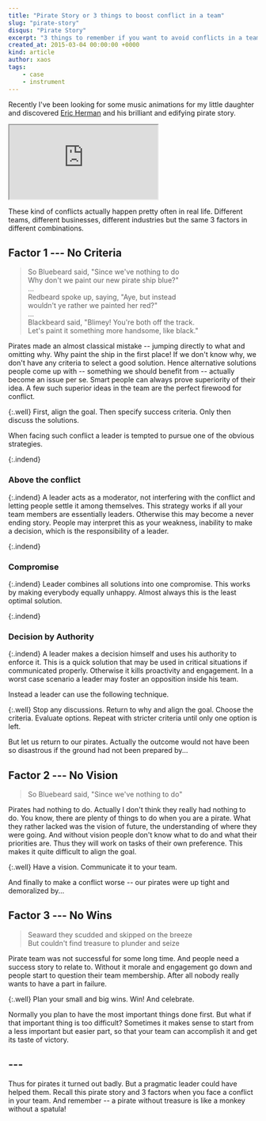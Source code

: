 ```yaml
---
title: "Pirate Story or 3 things to boost conflict in a team"
slug: "pirate-story"
disqus: "Pirate Story"
excerpt: "3 things to remember if you want to avoid conflicts in a team. Some pirates were harmed in the making of this post."
created_at: 2015-03-04 00:00:00 +0000
kind: article
author: xaos
tags:
    - case
    - instrument
---
```


Recently I've been looking for some music animations for my little daughter and discovered [Eric Herman](http://www.erichermanmusic.com/about.html) and his brilliant and edifying pirate story.

<div class="embed-responsive embed-responsive-16by9">
	<iframe src="https://www.youtube.com/embed/exads7KV-Y0?rel=0" allowfullscreen></iframe>
</div>

These kind of conflicts actually happen pretty often in real life.  Different teams, different businesses, different industries but the same 3 factors in different combinations.

Factor 1 --- No Criteria
------------------------
  
> So Bluebeard said, "Since we've nothing to do  
> Why don't we paint our new pirate ship blue?"  
> ...  
> Redbeard spoke up, saying, "Aye, but instead  
> wouldn't ye rather we painted her red?"  
> ...  
> Blackbeard said, "Blimey! You're both off the track.  
> Let's paint it something more handsome, like black."

Pirates made an almost classical mistake -- jumping directly to what and omitting why.  Why paint the ship in the first place!  If we don't know why, we don't have any criteria to select a good solution.  Hence alternative solutions people come up with -- something we should benefit from -- actually become an issue per se.  Smart people can always prove superiority of their idea.  A few such superior ideas in the team are the perfect firewood for conflict.

{:.well}
First, align the goal.  Then specify success criteria.  Only then discuss the solutions.

When facing such conflict a leader is tempted to pursue one of the obvious strategies.

{:.indend}
### Above the conflict

{:.indend}
A leader acts as a moderator, not interfering with the conflict and letting people settle it among themselves.  This strategy works if all your team members are essentially leaders.  Otherwise this may become a never ending story.  People may interpret this as your weakness, inability to make a decision, which is the responsibility of a leader.

{:.indend}
### Compromise

{:.indend}
Leader combines all solutions into one compromise.  This works by making everybody equally unhappy.  Almost always this is the least optimal solution.

{:.indend}
### Decision by Authority

{:.indend}
A leader makes a decision himself and uses his authority to enforce it.  This is a quick solution that may be used in critical situations if communicated properly.  Otherwise it kills proactivity and engagement.  In a worst case scenario a leader may foster an opposition inside his team.

Instead a leader can use the following technique.

{:.well}
Stop any discussions.  Return to why and align the goal.  Choose the criteria.  Evaluate options.  Repeat with stricter criteria until only one option is left. 

But let us return to our pirates.  Actually the outcome would not have been so disastrous if the ground had not been prepared by...

Factor 2 --- No Vision
----------------------
  
> So Bluebeard said, "Since we've nothing to do"

Pirates had nothing to do.  Actually I don't think they really had nothing to do.  You know, there are plenty of things to do when you are a pirate.  What they rather lacked was the vision of future, the understanding of where they were going.  And without vision people don't know what to do and what their priorities are.  Thus they will work on tasks of their own preference.  This makes it quite difficult to align the goal.

{:.well}
Have a vision.  Communicate it to your team.

And finally to make a conflict worse -- our pirates were up tight and demoralized by...

Factor 3 --- No Wins
--------------------
  
> Seaward they scudded and skipped on the breeze  
> But couldn't find treasure to plunder and seize  

Pirate team was not successful for some long time.  And people need a success story to relate to.  Without it morale and engagement go down and people start to question their team membership.  After all nobody really wants to have a part in failure.  

{:.well}
Plan your small and big wins. Win! And celebrate.  

Normally you plan to have the most important things done first.  But what if that important thing is too difficult?  Sometimes it makes sense to start from a less important but easier part, so that your team can accomplish it and get its taste of victory.

## ---

Thus for pirates it turned out badly.  But a pragmatic leader could have helped them.  Recall this pirate story and 3 factors when you face a conflict in your team.  And remember -- a pirate without treasure is like a monkey without a spatula!
